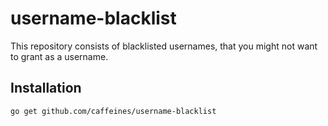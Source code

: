 # username-blacklist
This repository consists of blacklisted usernames, that you might not want to grant as a username.

## Installation
```sh
go get github.com/caffeines/username-blacklist
```
